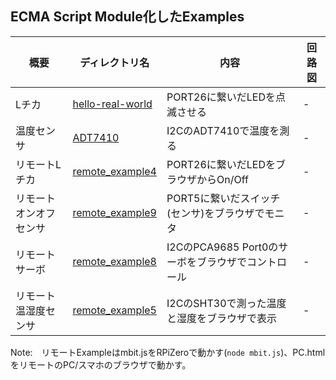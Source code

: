 ## ECMA Script Module化したExamples


|  概要  |  ディレクトリ名  |  内容  |  回路図  |
| ---- | ---- | ---- | ---- |
|  Lチカ  |  [hello-real-world](hello-real-world)  |  PORT26に繋いだLEDを点滅させる  |  -  |
|  温度センサ  |  [ADT7410](ADT7410)  |  I2CのADT7410で温度を測る  |  -  |
|  リモートLチカ  |  [remote_example4](remote_example4)  |  PORT26に繋いだLEDをブラウザからOn/Off  |  -  |
|  リモートオンオフセンサ  |  [remote_example9](remote_example9)  |  PORT5に繋いだスイッチ(センサ)をブラウザでモニタ  |  -  |
|  リモートサーボ  |  [remote_example8](remote_example8)  |  I2CのPCA9685 Port0のサーボをブラウザでコントロール |  -  |
|  リモート温湿度センサ  |  [remote_example5](remote_example5) |  I2CのSHT30で測った温度と湿度をブラウザで表示 |  -  |

Note:　リモートExampleはmbit.jsをRPiZeroで動かす(```node mbit.js```)、PC.htmlをリモートのPC/スマホのブラウザで動かす。

